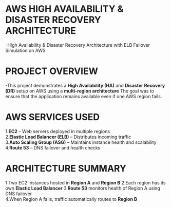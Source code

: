 # AWS HIGH AVAILABILITY & DISASTER RECOVERY ARCHITECTURE
  -High Availability & Disaster Recovery Architecture with ELB Failover Simulation on AWS
 

# PROJECT OVERVIEW
  -This project demonstrates a **High Availability (HA)** and **Disaster Recovery (DR)** setup on AWS using a **multi-region architecture**
  The goal was to ensure that the application remains available even if one AWS region fails. 


#  AWS SERVICES USED
  1.**EC2** – Web servers deployed in multiple regions  
  2.**Elastic Load Balancer (ELB)** – Distributes incoming traffic  
  3.**Auto Scaling Group (ASG)** – Maintains instance health and scalability  
  4.**Route 53** – DNS failover and health checks


# ARCHITECTURE SUMMARY
  1.Two EC2 instances hosted in **Region A** and **Region B**
  2.Each region has its own **Elastic Load Balancer** 
  3.**Route 53** monitors health of Region A using DNS failover  
  4.When Region A fails, traffic automatically routes to **Region B** 

